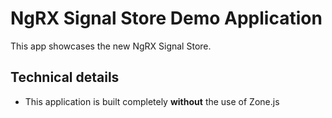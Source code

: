 # NgRX Signal Store Demo Application
This app showcases the new NgRX Signal Store.

## Technical details
- This application is built completely **without** the use of Zone.js